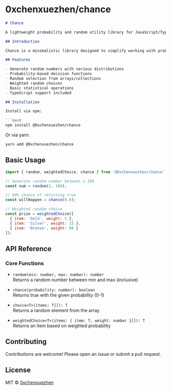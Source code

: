 # 0xchenxuezhen/chance

```markdown
# Chance

A lightweight probability and random utility library for JavaScript/TypeScript.

## Introduction

Chance is a minimalistic library designed to simplify working with probabilities, random values, and statistical operations in JavaScript/TypeScript applications. Developed by [0xchenxuezhen](https://github.com/0xchenxuezhen), this package provides essential tools for randomization and probability-based decision making.

## Features

- Generate random numbers with various distributions
- Probability-based decision functions
- Random selection from arrays/collections
- Weighted random choices
- Basic statistical operations
- TypeScript support included

## Installation

Install via npm:

```bash
npm install @0xchenxuezhen/chance
```

Or via yarn:

```bash
yarn add @0xchenxuezhen/chance
```

## Basic Usage

```javascript
import { random, weightedChoice, chance } from '@0xchenxuezhen/chance';

// Generate random number between 1-100
const num = random(1, 100);

// 60% chance of returning true
const willHappen = chance(0.6);

// Weighted random choice
const prize = weightedChoice([
  { item: 'Gold', weight: 5 },
  { item: 'Silver', weight: 15 },
  { item: 'Bronze', weight: 80 }
]);
```

## API Reference

### Core Functions

- `random(min: number, max: number): number`  
  Returns a random number between min and max (inclusive)

- `chance(probability: number): boolean`  
  Returns true with the given probability (0-1)

- `choice<T>(items: T[]): T`  
  Returns a random element from the array

- `weightedChoice<T>(items: { item: T, weight: number }[]): T`  
  Returns an item based on weighted probability

## Contributing

Contributions are welcome! Please open an issue or submit a pull request.

## License

MIT © [0xchenxuezhen](https://github.com/0xchenxuezhen)
```